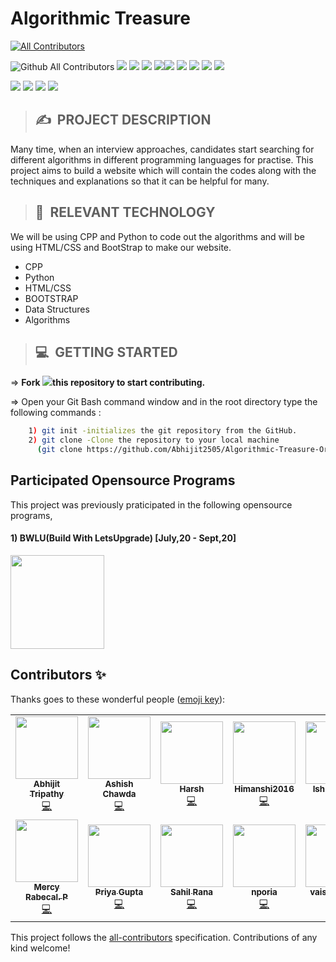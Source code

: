 # **Algorithmic Treasure**
<!-- ALL-CONTRIBUTORS-BADGE:START - Do not remove or modify this section -->
[![All Contributors](https://img.shields.io/badge/all_contributors-14-orange.svg?style=flat-square)](#contributors-)
<!-- ALL-CONTRIBUTORS-BADGE:END -->

<img alt="Github All Contributors" src="https://img.shields.io/github/contributors/letsupgrade/algorithmic-treasure?style=for-the-badge">&nbsp;<img src="https://img.shields.io/github/last-commit/letsupgrade/algorithmic-treasure?style=for-the-badge">&nbsp;<img src="https://img.shields.io/github/languages/code-size/letsupgrade/algorithmic-treasure?style=for-the-badge">&nbsp;<img src ="https://img.shields.io/github/repo-size/letsupgrade/algorithmic-treasure?style=for-the-badge">&nbsp;<img src = "https://img.shields.io/github/issues-raw/letsupgrade/algorithmic-treasure?style=for-the-badge"><img src = "https://img.shields.io/github/issues-closed-raw/letsupgrade/algorithmic-treasure?style=for-the-badge">&nbsp;<img src = "https://img.shields.io/github/issues-pr-raw/letsupgrade/algorithmic-treasure?style=for-the-badge">&nbsp;<img src = "https://img.shields.io/github/issues-pr-closed-raw/letsupgrade/algorithmic-treasure?style=for-the-badge">&nbsp;<img src = "https://img.shields.io/github/languages/count/letsupgrade/algorithmic-treasure?style=for-the-badge">&nbsp;<img src ="https://img.shields.io/github/license/letsupgrade/algorithmic-treasure?style=for-the-badge">

<img src ="https://forthebadge.com/images/badges/built-by-developers.svg">&nbsp;<img src = "https://forthebadge.com/images/badges/built-with-love.svg">&nbsp;<img src = "https://forthebadge.com/images/badges/made-with-c-plus-plus.svg">&nbsp;<img src ="https://forthebadge.com/images/badges/made-with-python.svg">

>## ✍&nbsp; PROJECT DESCRIPTION
Many time, when an interview approaches, candidates start searching for different algorithms in different programming languages for practise. This project aims to build a website which will contain the codes along with the techniques and explanations so that it can be helpful for many.

>## 📂&nbsp; RELEVANT TECHNOLOGY
We will be using CPP and Python to code out the algorithms and will be using HTML/CSS and BootStrap to make our website.

* CPP
* Python
* HTML/CSS
* BOOTSTRAP
* Data Structures
* Algorithms

>## 💻&nbsp; GETTING STARTED

=> **Fork <a href=https://github.com/LetsUpgrade/Algorithmic-Treasure><img src="https://img.icons8.com/ios/24/000000/code-fork.png"></a>this repository to start contributing.**

=> Open your Git Bash command window and in the root directory type the following commands :
```bash
    1) git init -initializes the git repository from the GitHub. 
    2) git clone -Clone the repository to your local machine
      (git clone https://github.com/Abhijit2505/Algorithmic-Treasure-Original.git)
```   

## Participated Opensource Programs

This project was previously praticipated in the following opensource programs,

#### 1) BWLU(Build With LetsUpgrade) [July,20 - Sept,20]

<img src ="https://github.com/Abhijit2505/Algorithmic-Treasure-Original/blob/master/Assets/letsupgrade_logo.png" height = "150">

## Contributors ✨

Thanks goes to these wonderful people ([emoji key](https://allcontributors.org/docs/en/emoji-key)):

<!-- ALL-CONTRIBUTORS-LIST:START - Do not remove or modify this section -->
<!-- prettier-ignore-start -->
<!-- markdownlint-disable -->
<table>
  <tr>
    <td align="center"><a href="https://abhijit2505.github.io/portfolio/"><img src="https://avatars3.githubusercontent.com/u/52751963?v=4?s=100" width="100px;" alt=""/><br /><sub><b>Abhijit Tripathy</b></sub></a><br /><a href="https://github.com/Abhijit2505/Algorithmic-Treasure-Original/commits?author=Abhijit2505" title="Code">💻</a></td>
    <td align="center"><a href="https://www.linkedin.com/in/ashishchawda"><img src="https://avatars1.githubusercontent.com/u/56932286?v=4?s=100" width="100px;" alt=""/><br /><sub><b>Ashish Chawda</b></sub></a><br /><a href="https://github.com/Abhijit2505/Algorithmic-Treasure-Original/commits?author=pixan198" title="Code">💻</a></td>
    <td align="center"><a href="https://github.com/hk2608"><img src="https://avatars0.githubusercontent.com/u/55133676?v=4?s=100" width="100px;" alt=""/><br /><sub><b>Harsh</b></sub></a><br /><a href="https://github.com/Abhijit2505/Algorithmic-Treasure-Original/commits?author=hk2608" title="Code">💻</a></td>
    <td align="center"><a href="https://github.com/Himanshi2016"><img src="https://avatars2.githubusercontent.com/u/67581608?v=4?s=100" width="100px;" alt=""/><br /><sub><b>Himanshi2016</b></sub></a><br /><a href="https://github.com/Abhijit2505/Algorithmic-Treasure-Original/commits?author=Himanshi2016" title="Code">💻</a></td>
    <td align="center"><a href="https://github.com/ishi0301"><img src="https://avatars3.githubusercontent.com/u/53488394?v=4?s=100" width="100px;" alt=""/><br /><sub><b>Ishita Singh</b></sub></a><br /><a href="https://github.com/Abhijit2505/Algorithmic-Treasure-Original/commits?author=ishi0301" title="Code">💻</a></td>
    <td align="center"><a href="https://github.com/chaitali0210"><img src="https://avatars3.githubusercontent.com/u/60928037?v=4?s=100" width="100px;" alt=""/><br /><sub><b>Chaitali Gaitonde</b></sub></a><br /><a href="https://github.com/Abhijit2505/Algorithmic-Treasure-Original/commits?author=chaitali0210" title="Code">💻</a></td>
    <td align="center"><a href="https://github.com/AfraMP"><img src="https://avatars0.githubusercontent.com/u/48359218?v=4?s=100" width="100px;" alt=""/><br /><sub><b>Fathimathul Afra M P</b></sub></a><br /><a href="https://github.com/Abhijit2505/Algorithmic-Treasure-Original/commits?author=AfraMP" title="Code">💻</a></td>
  </tr>
  <tr>
    <td align="center"><a href="https://github.com/MercyRabecal"><img src="https://avatars0.githubusercontent.com/u/68532199?v=4?s=100" width="100px;" alt=""/><br /><sub><b>Mercy Rabecal. P</b></sub></a><br /><a href="https://github.com/Abhijit2505/Algorithmic-Treasure-Original/commits?author=MercyRabecal" title="Code">💻</a></td>
    <td align="center"><a href="https://github.com/pg00019"><img src="https://avatars2.githubusercontent.com/u/58894967?v=4?s=100" width="100px;" alt=""/><br /><sub><b>Priya Gupta</b></sub></a><br /><a href="https://github.com/Abhijit2505/Algorithmic-Treasure-Original/commits?author=pg00019" title="Code">💻</a></td>
    <td align="center"><a href="https://github.com/Rsr0"><img src="https://avatars2.githubusercontent.com/u/51770809?v=4?s=100" width="100px;" alt=""/><br /><sub><b>Sahil Rana</b></sub></a><br /><a href="https://github.com/Abhijit2505/Algorithmic-Treasure-Original/commits?author=Rsr0" title="Code">💻</a></td>
    <td align="center"><a href="https://github.com/nporia"><img src="https://avatars.githubusercontent.com/u/20817990?v=4?s=100" width="100px;" alt=""/><br /><sub><b>nporia</b></sub></a><br /><a href="https://github.com/Abhijit2505/Algorithmic-Treasure-Original/commits?author=nporia" title="Code">💻</a></td>
    <td align="center"><a href="https://github.com/vaishnavijha"><img src="https://avatars.githubusercontent.com/u/39922632?v=4?s=100" width="100px;" alt=""/><br /><sub><b>vaishnavi jha</b></sub></a><br /><a href="https://github.com/Abhijit2505/Algorithmic-Treasure-Original/commits?author=vaishnavijha" title="Code">💻</a></td>
    <td align="center"><a href="https://github.com/Priyaraj17"><img src="https://avatars.githubusercontent.com/u/40101776?v=4?s=100" width="100px;" alt=""/><br /><sub><b>Priyaraj17</b></sub></a><br /><a href="https://github.com/Abhijit2505/Algorithmic-Treasure-Original/commits?author=Priyaraj17" title="Code">💻</a></td>
    <td align="center"><a href="https://github.com/rashigupta01"><img src="https://avatars.githubusercontent.com/u/65219981?v=4?s=100" width="100px;" alt=""/><br /><sub><b>rashigupta01</b></sub></a><br /><a href="https://github.com/Abhijit2505/Algorithmic-Treasure-Original/commits?author=rashigupta01" title="Code">💻</a></td>
  </tr>
</table>

<!-- markdownlint-restore -->
<!-- prettier-ignore-end -->

<!-- ALL-CONTRIBUTORS-LIST:END -->

This project follows the [all-contributors](https://github.com/all-contributors/all-contributors) specification. Contributions of any kind welcome!
